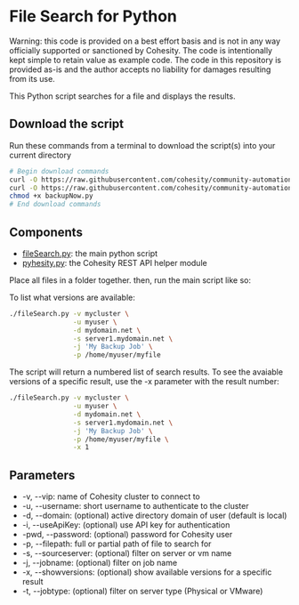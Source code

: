 # File Search for Python

Warning: this code is provided on a best effort basis and is not in any way officially supported or sanctioned by Cohesity. The code is intentionally kept simple to retain value as example code. The code in this repository is provided as-is and the author accepts no liability for damages resulting from its use.

This Python script searches for a file and displays the results.

## Download the script

Run these commands from a terminal to download the script(s) into your current directory

```bash
# Begin download commands
curl -O https://raw.githubusercontent.com/cohesity/community-automation-samples/main/python/fileSearch/fileSearch.py
curl -O https://raw.githubusercontent.com/cohesity/community-automation-samples/main/python/pyhesity.py
chmod +x backupNow.py
# End download commands
```

## Components

* [fileSearch.py](https://raw.githubusercontent.com/cohesity/community-automation-samples/main/python/fileSearch/fileSearch.py): the main python script
* [pyhesity.py](https://raw.githubusercontent.com/cohesity/community-automation-samples/main/python/pyhesity/pyhesity.py): the Cohesity REST API helper module

Place all files in a folder together. then, run the main script like so:

To list what versions are available:

```bash
./fileSearch.py -v mycluster \
                -u myuser \
                -d mydomain.net \
                -s server1.mydomain.net \
                -j 'My Backup Job' \
                -p /home/myuser/myfile
```

The script will return a numbered list of search results. To see the avaiable versions of a specific result, use the -x parameter with the result number:

```bash
./fileSearch.py -v mycluster \
                -u myuser \
                -d mydomain.net \
                -s server1.mydomain.net \
                -j 'My Backup Job' \
                -p /home/myuser/myfile \
                -x 1
```

## Parameters

* -v, --vip: name of Cohesity cluster to connect to
* -u, --username: short username to authenticate to the cluster
* -d, --domain: (optional) active directory domain of user (default is local)
* -i, --useApiKey: (optional) use API key for authentication
* -pwd, --password: (optional) password for Cohesity user
* -p, --filepath: full or partial path of file to search for
* -s, --sourceserver: (optional) filter on server or vm name
* -j, --jobname: (optional) filter on job name
* -x, --showversions: (optional) show available versions for a specific result
* -t, --jobtype: (optional) filter on server type (Physical or VMware)
